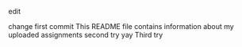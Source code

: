 edit

change
first commit
This README file contains information about my uploaded assignments
second try yay
Third try
